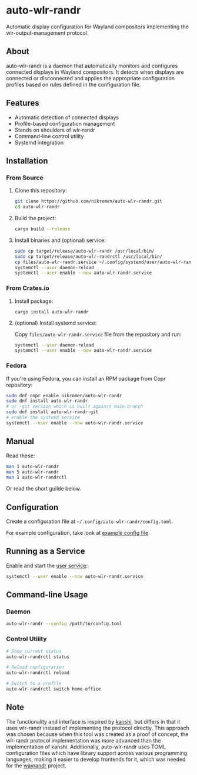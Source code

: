 # auto-wlr-randr

Automatic display configuration for Wayland compositors implementing the wlr-output-management protocol.

## About

auto-wlr-randr is a daemon that automatically monitors and configures connected displays in Wayland compositors. It detects when displays are connected or disconnected and applies the appropriate configuration profiles based on rules defined in the configuration file.

## Features

- Automatic detection of connected displays
- Profile-based configuration management
- Stands on shoulders of wlr-randr
- Command-line control utility
- Systemd integration

## Installation

### From Source

1. Clone this repository:

   ```bash
   git clone https://github.com/nikromen/auto-wlr-randr.git
   cd auto-wlr-randr
   ```

2. Build the project:

   ```bash
   cargo build --release
   ```

3. Install binaries and (optional) service:

   ```bash
   sudo cp target/release/auto-wlr-randr /usr/local/bin/
   sudo cp target/release/auto-wlr-randrctl /usr/local/bin/
   cp files/auto-wlr-randr.service ~/.config/systemd/user/auto-wlr-randr.service
   systemctl --user daemon-reload
   systemctl --user enable --now auto-wlr-randr.service
   ```

### From Crates.io

1. Install package:

   ```
   cargo install auto-wlr-randr
   ```

2. (optional) Install systemd service:

   Copy `files/auto-wlr-randr.service` file from the repository and run:

   ```bash
   systemctl --user daemon-reload
   systemctl --user enable --now auto-wlr-randr.service
   ```

### Fedora

If you're using Fedora, you can install an RPM package from Copr repository:

```bash
sudo dnf copr enable nikromen/auto-wlr-randr
sudo dnf install auto-wlr-randr
# or -git version which is built against main branch
sudo dnf install auto-wlr-randr-git
# enable the systemd service
systemctl --user enable --now auto-wlr-randr.service
```

## Manual

Read these:

```bash
man 1 auto-wlr-randr
man 5 auto-wlr-randr
man 1 auto-wlr-randrctl
```

Or read the short guilde below.

## Configuration

Create a configuration file at `~/.config/auto-wlr-randr/config.toml`.

For example configuration, take look at [example config file](./files/config.toml)

## Running as a Service

Enable and start the [user service](./files/auto-wlr-randr.service):

```bash
systemctl --user enable --now auto-wlr-randr.service
```

## Command-line Usage

### Daemon

```bash
auto-wlr-randr --config /path/to/config.toml
```

### Control Utility

```bash
# Show current status
auto-wlr-randrctl status

# Reload configuration
auto-wlr-randrctl reload

# Switch to a profile
auto-wlr-randrctl switch home-office
```

## Note

The functionality and interface is inspired by [kanshi](https://gitlab.freedesktop.org/emersion/kanshi), but differs in that it uses wlr-randr instead of implementing the protocol directly. This approach was chosen because when this tool was created as a proof of concept, the wlr-randr protocol implementation was more advanced than the implementation of kanshi. Additionally, auto-wlr-randr uses TOML configuration files which have library support across various programming languages, making it easier to develop frontends for it, which was needed for the [wayrandr](https://github.com/nikromen/wayrandr) project.
